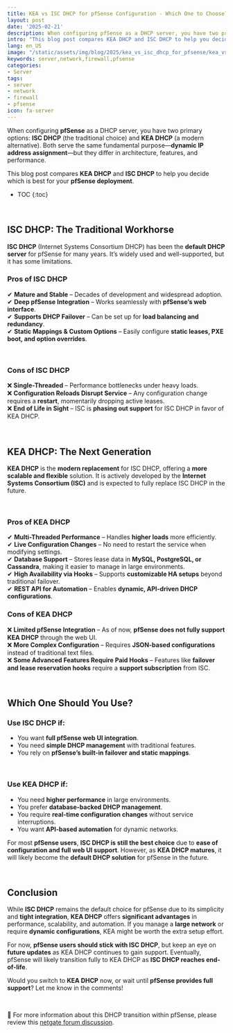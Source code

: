 ```yaml
---
title: KEA vs ISC DHCP for pfSense Configuration - Which One to Choose?
layout: post
date: '2025-02-21'
description: When configuring pfSense as a DHCP server, you have two primary options - ISC DHCP and KEA DHCP.
intro: "This blog post compares KEA DHCP and ISC DHCP to help you decide which is best for your pfSense deployment." 
lang: en_US
image: "/static/assets/img/blog/2025/kea_vs_isc_dhcp_for_pfsense/kea_vs_isc_dhcp_for_pfsense.jpg"
keywords: server,network,firewall,pfsense
categories:
- Server
tags:
- server
- network
- firewall
- pfsense
icon: fa-server
---
```

When configuring **pfSense** as a DHCP server, you have two primary options: **ISC DHCP** (the traditional choice) and **KEA DHCP** (a modern alternative). Both serve the same fundamental purpose—**dynamic IP address assignment**—but they differ in architecture, features, and performance.

This blog post compares **KEA DHCP** and **ISC DHCP** to help you decide which is best for your **pfSense deployment**.
<br>

* TOC 
{:toc}

<br>

## ISC DHCP: The Traditional Workhorse

**ISC DHCP** (Internet Systems Consortium DHCP) has been the **default DHCP server** for pfSense for many years. It’s widely used and well-supported, but it has some limitations.

### Pros of ISC DHCP
✔ **Mature and Stable** – Decades of development and widespread adoption.  
✔ **Deep pfSense Integration** – Works seamlessly with **pfSense’s web interface**.  
✔ **Supports DHCP Failover** – Can be set up for **load balancing and redundancy**.  
✔ **Static Mappings & Custom Options** – Easily configure **static leases, PXE boot, and option overrides**.

<br>

### Cons of ISC DHCP
❌ **Single-Threaded** – Performance bottlenecks under heavy loads.  
❌ **Configuration Reloads Disrupt Service** – Any configuration change requires a **restart**, momentarily dropping active leases.  
❌ **End of Life in Sight** – ISC is **phasing out support** for ISC DHCP in favor of KEA DHCP.

<br>

## KEA DHCP: The Next Generation

**KEA DHCP** is the **modern replacement** for ISC DHCP, offering a **more scalable and flexible** solution. It is actively developed by the **Internet Systems Consortium (ISC)** and is expected to fully replace ISC DHCP in the future.

<br>

### Pros of KEA DHCP
✔ **Multi-Threaded Performance** – Handles **higher loads** more efficiently.  
✔ **Live Configuration Changes** – No need to restart the service when modifying settings.  
✔ **Database Support** – Stores lease data in **MySQL, PostgreSQL, or Cassandra**, making it easier to manage in large environments.  
✔ **High Availability via Hooks** – Supports **customizable HA setups** beyond traditional failover.  
✔ **REST API for Automation** – Enables **dynamic, API-driven DHCP configurations**.

### Cons of KEA DHCP
❌ **Limited pfSense Integration** – As of now, **pfSense does not fully support KEA DHCP** through the web UI.  
❌ **More Complex Configuration** – Requires **JSON-based configurations** instead of traditional text files.  
❌ **Some Advanced Features Require Paid Hooks** – Features like **failover and lease reservation hooks** require a **support subscription** from ISC.  

<br>

## Which One Should You Use?

### Use ISC DHCP if:
- You want **full pfSense web UI integration**.  
- You need **simple DHCP management** with traditional features.  
- You rely on **pfSense’s built-in failover and static mappings**.  

<br>

### Use KEA DHCP if:
- You need **higher performance** in large environments.  
- You prefer **database-backed DHCP management**.  
- You require **real-time configuration changes** without service interruptions.  
- You want **API-based automation** for dynamic networks.  

For most **pfSense users**, **ISC DHCP is still the best choice** due to **ease of configuration and full web UI support**. However, as **KEA DHCP matures**, it will likely become the **default DHCP solution** for pfSense in the future.

<br>

## **Conclusion**

While **ISC DHCP** remains the default choice for pfSense due to its simplicity and **tight integration**, **KEA DHCP** offers **significant advantages** in performance, scalability, and automation. If you manage a **large network** or require **dynamic configurations**, KEA might be worth the extra setup effort.

For now, **pfSense users should stick with ISC DHCP**, but keep an eye on **future updates** as KEA DHCP continues to gain support. Eventually, pfSense will likely transition fully to KEA DHCP as **ISC DHCP reaches end-of-life**.

Would you switch to **KEA DHCP** now, or wait until **pfSense provides full support**? Let me know in the comments!

<br>

📝 For more information about this DHCP transition within pfSense, please review this [netgate forum discussion](https://forum.netgate.com/topic/188430/switch-over-from-isc-dhcp-to-kea-dhcp).
